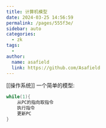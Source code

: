 ```yaml
---
title: 计算机模型
date: 2024-03-25 14:56:59
permalink: /pages/555f3e/
sidebar: auto
categories:
  - zk
tags:
  - 
author: 
  name: asafield
  link: https://github.com/Asafield
---
```

[[操作系统]]
一个简单的模型:
```c
while(1){
	从PC的指向取指令
	执行指令
	更新PC
}
```

